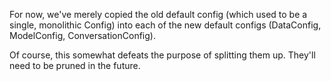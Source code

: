 For now, we've merely copied the old default config (which used to be a single, monolithic Config) into each of the new default configs (DataConfig, ModelConfig, ConversationConfig).

Of course, this somewhat defeats the purpose of splitting them up. They'll need to be pruned in the future.